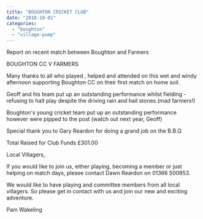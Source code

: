 ```yaml
---
title: "BOUGHTON CRICKET CLUB"
date: "2010-10-01"
categories: 
  - "boughton"
  - "village-pump"
---
```


Report on recent match between Boughton and Farmers

BOUGHTON CC V FARMERS

Many thanks to all who played , helped and attended on this wet and windy afternoon supporting Boughton CC on their first match on home soil.

Geoff and his team put up an outstanding performance whilst fielding - refusing to halt play despite the driving rain and hail stones.(mad farmers!)

Boughton's young cricket team put up an outstanding performance however were pipped to the post (watch out next year, Geoff)

Special thank you to Gary Reardon for doing a grand job on the B.B.Q

Total Raised for Club Funds £301.00

Local Villagers,

If you would like to join us, either playing, becoming a member or just helping on match days, please contact Dawn Reardon on 01366 500853.

We would like to have playing and committee members from all local villagers. So please get in contact with us and join our new and exciting adventure.

Pam Wakeling
